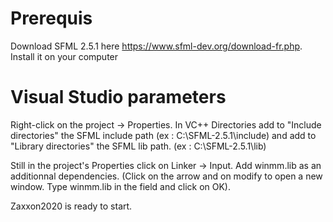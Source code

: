 # Prerequis
Download SFML 2.5.1 here https://www.sfml-dev.org/download-fr.php.
Install it on your computer

# Visual Studio parameters
Right-click on the project -> Properties.
In VC++ Directories add to "Include directories" the SFML include path (ex : C:\SFML-2.5.1\include)
and add to "Library directories" the SFML lib path. (ex : C:\SFML-2.5.1\lib)

Still in the project's Properties click on Linker -> Input.
Add winmm.lib as an additionnal dependencies. (Click on the arrow and on modify to open a new window. Type winmm.lib in the field and click on OK). 

Zaxxon2020 is ready to start.
